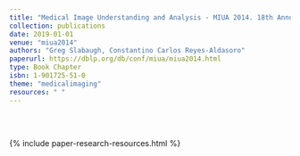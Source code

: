 ```yaml
---
title: "Medical Image Understanding and Analysis - MIUA 2014. 18th Annual Conference"
collection: publications
date: 2019-01-01
venue: "miua2014"
authors: "Greg Slabaugh, Constantino Carlos Reyes-Aldasoro"
paperurl: https://dblp.org/db/conf/miua/miua2014.html
type: Book Chapter
isbn: 1-901725-51-0
theme: "medicalimaging"
resources: " "
---
```

<h2>  </h2>  <br>

{% include paper-research-resources.html %}
